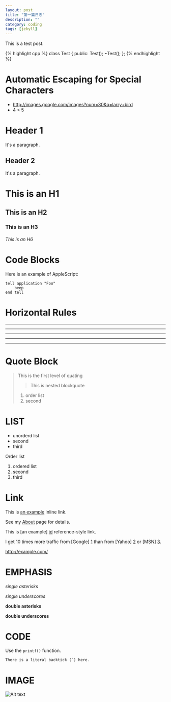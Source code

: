 ```yaml
---
layout: post
title: "第一篇日志"
description: ""
category: coding
tags: [jekyll]
---
```


This is a test post.

{% highlight cpp %}
class Test
{
public:
    Test();
    ~Test();
};
{% endhighlight %}

# Automatic Escaping for Special Characters

*   http://images.google.com/images?num=30&q=larry+bird
*   4 < 5

Header 1
========
It's a paragraph.

Header 2
--------
It's a paragraph.

# This is an H1

## This is an H2

### This is an H3

###### This is an H6


# Code Blocks

Here is an example of AppleScript:

    tell application "Foo"
        beep
    end tell


# Horizontal Rules

* * *

***

*****

- - -

---------------------------------------

# Quote Block

> This is the first level of quating
> > This is nested blockquote
>
> 1.    order list
> 1.    second

# LIST

*   unorderd list
*   second
*   third

Order list

1.  ordered list
1.  second
1.  third

# Link

This is [an example](http://example.com/ "Title") inline link.

See my [About](/about.html) page for details.

This is [an example] [id] reference-style link.

[id]: http://example.com/  "Optional Title Here"


I get 10 times more traffic from [Google] [1] than from
[Yahoo] [2] or [MSN] [3].

  [1]: http://google.com/        "Google"
  [2]: http://search.yahoo.com/  "Yahoo Search"
  [3]: http://search.msn.com/    "MSN Search"

<http://example.com/>

# EMPHASIS

*single asterisks*

_single underscores_

**double asterisks**

__double underscores__

# CODE

Use the `printf()` function.

``There is a literal backtick (`) here.``

# IMAGE

![Alt text](http://www.w3schools.com/images/w3schoolslogoNEW310113.gif "Optional title")
